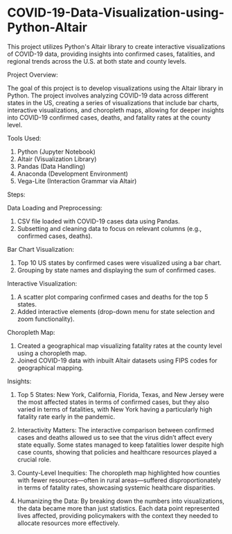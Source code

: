 # COVID-19-Data-Visualization-using-Python-Altair
This project utilizes Python's Altair library to create interactive visualizations of COVID-19 data, providing insights into confirmed cases, fatalities, and regional trends across the U.S. at both state and county levels.

Project Overview:

The goal of this project is to develop visualizations using the Altair library in Python. The project involves analyzing COVID-19 data across different states in the US, creating a series of visualizations that include bar charts, interactive visualizations, and choropleth maps, allowing for deeper insights into COVID-19 confirmed cases, deaths, and fatality rates at the county level.

Tools Used:

1. Python (Jupyter Notebook)
2. Altair (Visualization Library)
3. Pandas (Data Handling)
4. Anaconda (Development Environment)
5. Vega-Lite (Interaction Grammar via Altair)

   
Steps:

Data Loading and Preprocessing:

1. CSV file loaded with COVID-19 cases data using Pandas.
2. Subsetting and cleaning data to focus on relevant columns (e.g., confirmed cases, deaths).

Bar Chart Visualization:

1. Top 10 US states by confirmed cases were visualized using a bar chart.
2. Grouping by state names and displaying the sum of confirmed cases.

Interactive Visualization:

1. A scatter plot comparing confirmed cases and deaths for the top 5 states.
2. Added interactive elements (drop-down menu for state selection and zoom functionality).

Choropleth Map:

1. Created a geographical map visualizing fatality rates at the county level using a choropleth map.
2. Joined COVID-19 data with inbuilt Altair datasets using FIPS codes for geographical mapping.

Insights: 

1. Top 5 States: New York, California, Florida, Texas, and New Jersey were the most affected states in terms of confirmed cases, but they also varied in terms of fatalities, with New York having a particularly high fatality rate early in the pandemic.

2. Interactivity Matters: The interactive comparison between confirmed cases and deaths allowed us to see that the virus didn’t affect every state equally. Some states managed to keep fatalities lower despite high case counts, showing that policies and healthcare resources played a crucial role.

3. County-Level Inequities: The choropleth map highlighted how counties with fewer resources—often in rural areas—suffered disproportionately in terms of fatality rates, showcasing systemic healthcare disparities.

4. Humanizing the Data: By breaking down the numbers into visualizations, the data became more than just statistics. Each data point represented lives affected, providing policymakers with the context they needed to allocate resources more effectively.
